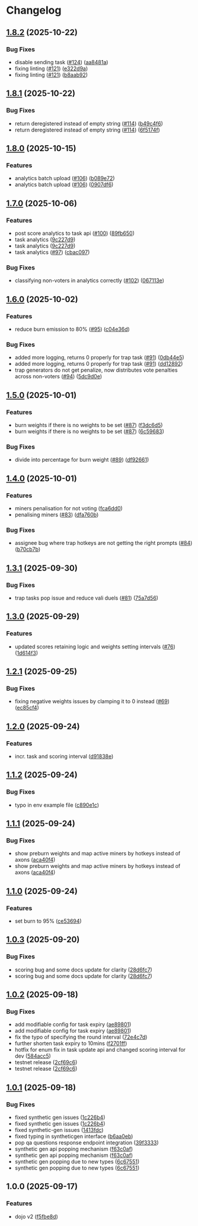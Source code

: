 # Changelog

## [1.8.2](https://github.com/tensorplex-labs/dojo/compare/v1.8.1...v1.8.2) (2025-10-22)


### Bug Fixes

* disable sending task ([#124](https://github.com/tensorplex-labs/dojo/issues/124)) ([aa8481a](https://github.com/tensorplex-labs/dojo/commit/aa8481a22510037fcc15021c60cf83e40a1ab0d1))
* fixing linting ([#121](https://github.com/tensorplex-labs/dojo/issues/121)) ([e322d9a](https://github.com/tensorplex-labs/dojo/commit/e322d9aaad4c5d59a0c8eacda89eb3f878e03598))
* fixing linting ([#121](https://github.com/tensorplex-labs/dojo/issues/121)) ([b8aab92](https://github.com/tensorplex-labs/dojo/commit/b8aab920649de946ad95ba71c8a8016e813d9a38))

## [1.8.1](https://github.com/tensorplex-labs/dojo/compare/v1.8.0...v1.8.1) (2025-10-22)


### Bug Fixes

* return deregistered instead of empty string ([#114](https://github.com/tensorplex-labs/dojo/issues/114)) ([b49c4f6](https://github.com/tensorplex-labs/dojo/commit/b49c4f6f2ef3752da41fa3db0dada2cde3f737b8))
* return deregistered instead of empty string ([#114](https://github.com/tensorplex-labs/dojo/issues/114)) ([6f5174f](https://github.com/tensorplex-labs/dojo/commit/6f5174f6703c3df66ecde60cdb94687edb6a9e1d))

## [1.8.0](https://github.com/tensorplex-labs/dojo/compare/v1.7.0...v1.8.0) (2025-10-15)


### Features

* analytics batch upload ([#106](https://github.com/tensorplex-labs/dojo/issues/106)) ([b089e72](https://github.com/tensorplex-labs/dojo/commit/b089e722881d9802e918ce48f4fe1c7a958f1760))
* analytics batch upload ([#106](https://github.com/tensorplex-labs/dojo/issues/106)) ([0907df6](https://github.com/tensorplex-labs/dojo/commit/0907df6f53bb47238739d13f40549331774136a5))

## [1.7.0](https://github.com/tensorplex-labs/dojo/compare/v1.6.0...v1.7.0) (2025-10-06)


### Features

* post score analytics to task api ([#100](https://github.com/tensorplex-labs/dojo/issues/100)) ([89fb650](https://github.com/tensorplex-labs/dojo/commit/89fb6507d9e22c163d358896c0278f20523ac193))
* task analytics ([9c227d9](https://github.com/tensorplex-labs/dojo/commit/9c227d9f88b3ef086ced67edbf4e52542a82155c))
* task analytics ([9c227d9](https://github.com/tensorplex-labs/dojo/commit/9c227d9f88b3ef086ced67edbf4e52542a82155c))
* task analytics ([#97](https://github.com/tensorplex-labs/dojo/issues/97)) ([cbac097](https://github.com/tensorplex-labs/dojo/commit/cbac097ce070d37164f4eeb8e9c93990b36ea848))


### Bug Fixes

* classifying non-voters in analytics correctly ([#102](https://github.com/tensorplex-labs/dojo/issues/102)) ([067113e](https://github.com/tensorplex-labs/dojo/commit/067113ee5f24bb78741bffe3681308349add8de3))

## [1.6.0](https://github.com/tensorplex-labs/dojo/compare/v1.5.0...v1.6.0) (2025-10-02)


### Features

* reduce burn emission to 80% ([#95](https://github.com/tensorplex-labs/dojo/issues/95)) ([c04e36d](https://github.com/tensorplex-labs/dojo/commit/c04e36dc05378c4ad45b239f592276e9bf9441f6))


### Bug Fixes

* added more logging, returns 0 properly for trap task ([#91](https://github.com/tensorplex-labs/dojo/issues/91)) ([0db44e5](https://github.com/tensorplex-labs/dojo/commit/0db44e5a6e5957aeed25bc3c969363a42e079849))
* added more logging, returns 0 properly for trap task ([#91](https://github.com/tensorplex-labs/dojo/issues/91)) ([dd12892](https://github.com/tensorplex-labs/dojo/commit/dd128926ad329256e2189fe34e7df4a641a0bc47))
* trap generators do not get penalize, now distributes vote penalties across non-voters ([#94](https://github.com/tensorplex-labs/dojo/issues/94)) ([5dc9d0e](https://github.com/tensorplex-labs/dojo/commit/5dc9d0e8bede09dbfddddd5c0aeaabb3fd7ed41d))

## [1.5.0](https://github.com/tensorplex-labs/dojo/compare/v1.4.0...v1.5.0) (2025-10-01)


### Features

* burn weights if there is no weights to be set ([#87](https://github.com/tensorplex-labs/dojo/issues/87)) ([f3dc6d5](https://github.com/tensorplex-labs/dojo/commit/f3dc6d59942b4e063e20aa45412601feb8dbf359))
* burn weights if there is no weights to be set ([#87](https://github.com/tensorplex-labs/dojo/issues/87)) ([6c59683](https://github.com/tensorplex-labs/dojo/commit/6c59683ed53c739f1e9edb1859847aa18ba6798f))


### Bug Fixes

* divide into percentage for burn weight ([#89](https://github.com/tensorplex-labs/dojo/issues/89)) ([df92661](https://github.com/tensorplex-labs/dojo/commit/df92661579f1bd28730551975cd4687d08ecdcf9))

## [1.4.0](https://github.com/tensorplex-labs/dojo/compare/v1.3.1...v1.4.0) (2025-10-01)


### Features

* miners penalisation for not voting ([fca6dd0](https://github.com/tensorplex-labs/dojo/commit/fca6dd079a13fc51476221c993e85373ecf639e7))
* penalising miners ([#83](https://github.com/tensorplex-labs/dojo/issues/83)) ([dfa760b](https://github.com/tensorplex-labs/dojo/commit/dfa760b082846a4e3497284ee4b5dec3ecb450a1))


### Bug Fixes

* assignee bug where trap hotkeys are not getting the right prompts ([#84](https://github.com/tensorplex-labs/dojo/issues/84)) ([b70cb7b](https://github.com/tensorplex-labs/dojo/commit/b70cb7b5044f4d03a34e9fe0bcf0a9376dcbc187))

## [1.3.1](https://github.com/tensorplex-labs/dojo/compare/v1.3.0...v1.3.1) (2025-09-30)


### Bug Fixes

* trap tasks pop issue and reduce vali duels ([#81](https://github.com/tensorplex-labs/dojo/issues/81)) ([75a7d56](https://github.com/tensorplex-labs/dojo/commit/75a7d562181d08cb3f0d47b3c8efc0f264a37a0a))

## [1.3.0](https://github.com/tensorplex-labs/dojo/compare/v1.2.1...v1.3.0) (2025-09-29)


### Features

* updated scores retaining logic and weights setting intervals ([#76](https://github.com/tensorplex-labs/dojo/issues/76)) ([1d614f3](https://github.com/tensorplex-labs/dojo/commit/1d614f39f10894764cd41ac8b55a2928d86a0de2))


## [1.2.1](https://github.com/tensorplex-labs/dojo/compare/v1.2.0...v1.2.1) (2025-09-25)


### Bug Fixes

* fixing negative weights issues by clamping it to 0 instead ([#69](https://github.com/tensorplex-labs/dojo/issues/69)) ([ec85cf4](https://github.com/tensorplex-labs/dojo/commit/ec85cf4307518e79b41d11ab84d8991dab19bf12))

## [1.2.0](https://github.com/tensorplex-labs/dojo/compare/v1.1.2...v1.2.0) (2025-09-24)


### Features

* incr. task and scoring interval ([d91838e](https://github.com/tensorplex-labs/dojo/commit/d91838e791ecc96d16d49afd93189a3e4e86288f))

## [1.1.2](https://github.com/tensorplex-labs/dojo/compare/v1.1.1...v1.1.2) (2025-09-24)


### Bug Fixes

* typo in env example file ([c890e1c](https://github.com/tensorplex-labs/dojo/commit/c890e1c51392345b26d20eb152295944f3a608eb))

## [1.1.1](https://github.com/tensorplex-labs/dojo/compare/v1.1.0...v1.1.1) (2025-09-24)


### Bug Fixes

* show preburn weights and map active miners by hotkeys instead of axons ([aca40f4](https://github.com/tensorplex-labs/dojo/commit/aca40f44f2b8aef8845078f48a5468755ca4e073))
* show preburn weights and map active miners by hotkeys instead of axons ([aca40f4](https://github.com/tensorplex-labs/dojo/commit/aca40f44f2b8aef8845078f48a5468755ca4e073))

## [1.1.0](https://github.com/tensorplex-labs/dojo/compare/v1.0.3...v1.1.0) (2025-09-24)


### Features

* set burn to 95% ([ce53694](https://github.com/tensorplex-labs/dojo/commit/ce53694bb050423909cce7d34859d0c2df1f7832))

## [1.0.3](https://github.com/tensorplex-labs/dojo-v2/compare/v1.0.2...v1.0.3) (2025-09-20)


### Bug Fixes

* scoring bug and some docs update for clarity ([28d6fc7](https://github.com/tensorplex-labs/dojo-v2/commit/28d6fc723a6f2bd4c1c948099ca2ccd9871f0112))
* scoring bug and some docs update for clarity ([28d6fc7](https://github.com/tensorplex-labs/dojo-v2/commit/28d6fc723a6f2bd4c1c948099ca2ccd9871f0112))

## [1.0.2](https://github.com/tensorplex-labs/dojo-v2/compare/v1.0.1...v1.0.2) (2025-09-18)


### Bug Fixes

* add modifiable config for task expiry ([ae89801](https://github.com/tensorplex-labs/dojo-v2/commit/ae898011789fcfaa9a87ecfd912aa33029d8689b))
* add modifiable config for task expiry ([ae89801](https://github.com/tensorplex-labs/dojo-v2/commit/ae898011789fcfaa9a87ecfd912aa33029d8689b))
* fix the typo of specifying the round interval ([72e4c7d](https://github.com/tensorplex-labs/dojo-v2/commit/72e4c7d86cb89f411e85bd8c680a2c7061245ee4))
* further shorten task expiry to 10mins ([f2701ff](https://github.com/tensorplex-labs/dojo-v2/commit/f2701ff615926feea5c3d570649dc15130172ee4))
* hotfix for enum fix in task update api and changed scoring interval for dev ([584acc5](https://github.com/tensorplex-labs/dojo-v2/commit/584acc5ecb818485cdb10431f65841490f2c92b5))
* testnet release ([2cf69c6](https://github.com/tensorplex-labs/dojo-v2/commit/2cf69c65b2156e4eb77c3d2d15a748589733d9d1))
* testnet release ([2cf69c6](https://github.com/tensorplex-labs/dojo-v2/commit/2cf69c65b2156e4eb77c3d2d15a748589733d9d1))

## [1.0.1](https://github.com/tensorplex-labs/dojo-v2/compare/v1.0.0...v1.0.1) (2025-09-18)


### Bug Fixes

* fixed synthetic gen issues ([1c226b4](https://github.com/tensorplex-labs/dojo-v2/commit/1c226b4d64808905497ff1b32d9adf3e2a584851))
* fixed synthetic gen issues ([1c226b4](https://github.com/tensorplex-labs/dojo-v2/commit/1c226b4d64808905497ff1b32d9adf3e2a584851))
* fixed synthetic-gen issues ([1413fdc](https://github.com/tensorplex-labs/dojo-v2/commit/1413fdc09e85151d20895d57e2a4d58e2984fb79))
* fixed typing in syntheticgen interface ([b6aa0eb](https://github.com/tensorplex-labs/dojo-v2/commit/b6aa0eb4e835a0acfe9b4d68e3b5cf1182b73f3b))
* pop qa questions response endpoint integration ([39f3333](https://github.com/tensorplex-labs/dojo-v2/commit/39f33334ace8b4707d66f0e840a930f96646ced9))
* synthetic gen api popping mechanism ([f63c0af](https://github.com/tensorplex-labs/dojo-v2/commit/f63c0aff00945881b1f372029383af86bbb839b6))
* synthetic gen api popping mechanism ([f63c0af](https://github.com/tensorplex-labs/dojo-v2/commit/f63c0aff00945881b1f372029383af86bbb839b6))
* synthetic gen popping due to new types ([6c67551](https://github.com/tensorplex-labs/dojo-v2/commit/6c675519f10a3fc7dfb6d725f5476d6af5587cb4))
* synthetic gen popping due to new types ([6c67551](https://github.com/tensorplex-labs/dojo-v2/commit/6c675519f10a3fc7dfb6d725f5476d6af5587cb4))

## 1.0.0 (2025-09-17)


### Features

* dojo v2 ([f5fbe8d](https://github.com/tensorplex-labs/dojo-v2/commit/f5fbe8d32f132c398ad414a462040239bfa4b425))
